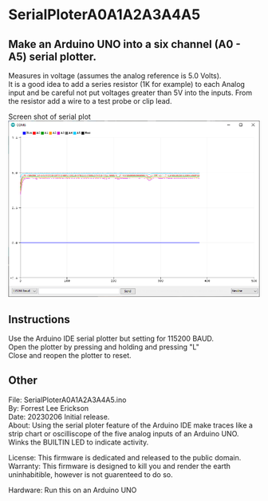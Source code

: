 # SerialPloterA0A1A2A3A4A5
## Make an Arduino UNO into a six channel (A0 - A5) serial plotter.  
Measures in voltage (assumes the analog reference is 5.0 Volts).  
It is a good idea to add a series resistor (1K for example) to each Analog input and be careful not put voltages greater than 5V into the inputs. From the resistor add a wire to a test probe or clip lead.

Screen shot of serial plot
![SerialPloterA0A1A2A3A4A5_ScreenShot.png](SerialPloterA0A1A2A3A4A5_ScreenShot.png)  

## Instructions
Use the Arduino IDE serial plotter but setting for 115200 BAUD.  
Open the plotter by pressing and holding <Ctrl> <Shift> and  pressing "L"  
Close and reopen the plotter to reset.

## Other
   File: SerialPloterA0A1A2A3A4A5.ino  
   By: Forrest Lee Erickson  
   Date: 20230206 Initial release.  
   About: Using the serial ploter feature of the Arduino IDE make traces like a strip chart or
   oscilliscope of the five analog inputs of an Arduino UNO.  
   Winks the BUILTIN LED to indicate activity.  

   License: This firmware is dedicated and released to the public domain.  
   Warranty: This firmware is designed to kill you and render the earth uninhabitible, however is not guarenteed to do so.

   Hardware: Run this on an Arduino UNO
